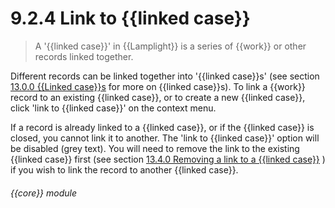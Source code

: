 # 9.2.4    Link to {{linked case}}

> A '{{linked case}}' in {{Lamplight}} is a series of {{work}} or other records linked together. 

Different records can be linked together into '{{linked case}}s' (see section [13.0.0  {{Linked case}}s](/help/index/v/{{version}}/p/13.0.0) for more on {{linked case}}s). To link a {{work}} record to an existing {{linked case}}, or to create a new {{linked case}}, click 'link to {{linked case}}' on the context menu.

If a record is already linked to a {{linked case}}, or if the {{linked case}} is closed, you cannot link it to another. The 'link to {{linked case}}' option will be disabled (grey text). You will need to remove the link to the existing {{linked case}} first (see section [13.4.0  Removing a link to a {{linked case}}](/help/index/v/{{version}}/p/13.4.0) ) if you wish to link the record to another {{linked case}}. 

###### {{core}} module

